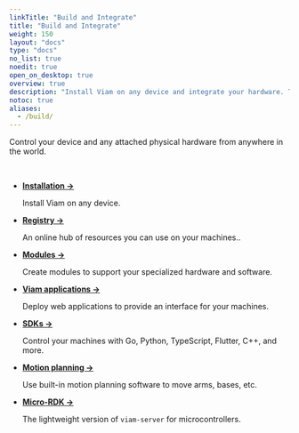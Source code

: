 ```yaml
---
linkTitle: "Build and Integrate"
title: "Build and Integrate"
weight: 150
layout: "docs"
type: "docs"
no_list: true
noedit: true
open_on_desktop: true
overview: true
description: "Install Viam on any device and integrate your hardware. Then you can control your device and attached physical hardware securely from anywhere in the world."
notoc: true
aliases:
  - /build/
---
```


<div class="max-page gray-container">
<p> Control your device and any attached physical hardware from anywhere in the world.</p>
<br>

- [**Installation →**](/operate/get-started/setup/)

  Install Viam on any device.

- [**Registry →**](/operate/get-started/supported-hardware/)

  An online hub of resources you can use on your machines..

- [**Modules →**](/operate/get-started/other-hardware/create-module/)

  Create modules to support your specialized hardware and software.

- [**Viam applications →**](/operate/control/viam-applications/)

  Deploy web applications to provide an interface for your machines.

- [**SDKs →**](/dev/reference/sdks/)

  Control your machines with Go, Python, TypeScript, Flutter, C++, and more.

- [**Motion planning →**](/operate/mobility/motion-concepts/)

  Use built-in motion planning software to move arms, bases, etc.

- [**Micro-RDK →**](/operate/reference/viam-micro-server/)

  The lightweight version of `viam-server` for microcontrollers.

</div>
